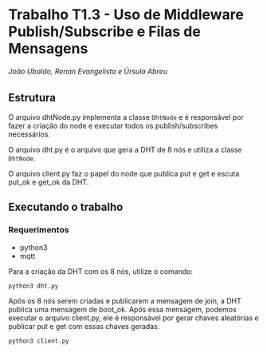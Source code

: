 # Trabalho T1.3 - Uso de Middleware Publish/Subscribe e Filas de Mensagens

###### João Ubaldo, Renan Evangelista e Úrsula Abreu

## Estrutura

O arquivo dhtNode.py implementa a classe `DhtNode` e é responsável por fazer a criação do node e executar todos os publish/subscribes necessários.

O arquivo dht.py é o arquivo que gera a DHT de 8 nós e utiliza a classe `DhtNode`.

O arquivo client.py faz o papel do node que publica put e get e escuta put_ok e get_ok da DHT.

## Executando o trabalho

### Requerimentos

- python3
- mqtt

Para a criação da DHT com os 8 nós, utilize o comando: 

```
python3 dht.py
```

Após os 8 nós serem criadas e publicarem a mensagem de join, a DHT publica uma mensagem de boot_ok.
Após essa mensagem, podemos executar o arquivo client.py, ele é responsável por gerar chaves aleatórias e publicar put e get com essas chaves geradas.

```
python3 client.py
```